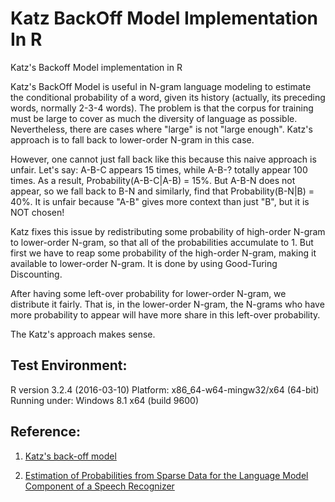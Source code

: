# Katz BackOff Model Implementation In R
Katz's Backoff Model implementation in R

Katz's BackOff Model is useful in N-gram language modeling to estimate the conditional probability of a word, given its history (actually, its preceding words, normally 2-3-4 words). The problem is that the corpus for training must be large to cover as much the diversity of language as possible. Nevertheless, there are cases where "large" is not "large enough". Katz's approach is to fall back to lower-order N-gram in this case.

However, one cannot just fall back like this because this naive approach is unfair. Let's say: A-B-C appears 15 times, while A-B-? totally appear 100 times. As a result, Probability(A-B-C|A-B) = 15%. But A-B-N does not appear, so we fall back to B-N and similarly, find that Probability(B-N|B) = 40%. It is unfair because "A-B" gives more context than just "B", but it is NOT chosen!

Katz fixes this issue by redistributing some probability of high-order N-gram to lower-order N-gram, so that all of the probabilities accumulate to 1. But first we have to reap some probability of the high-order N-gram, making it available to lower-order N-gram. It is done by using Good-Turing Discounting.

After having some left-over probability for lower-order N-gram, we distribute it fairly. That is, in the lower-order N-gram, the N-grams who have more probability to appear will have more share in this left-over probability.

The Katz's approach makes sense.

## Test Environment:

R version 3.2.4 (2016-03-10)
Platform: x86_64-w64-mingw32/x64 (64-bit)
Running under: Windows 8.1 x64 (build 9600)


## Reference:
1. [Katz's back-off model](https://en.wikipedia.org/wiki/Katz%27s_back-off_model)

2. [Estimation of Probabilities from Sparse Data for the Language Model Component of a Speech Recognizer](http://l2r.cs.uiuc.edu/~danr/Teaching/CS546-09/Papers/Katz87.pdf)
